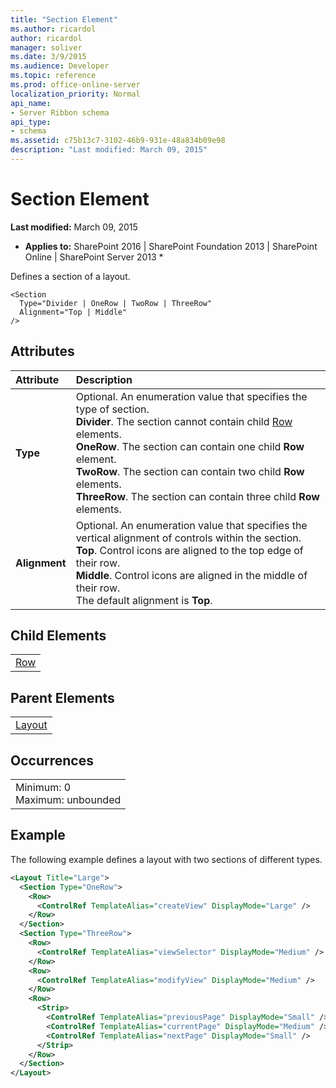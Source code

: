 ```yaml
---
title: "Section Element"
ms.author: ricardol
author: ricardol
manager: soliver
ms.date: 3/9/2015
ms.audience: Developer
ms.topic: reference
ms.prod: office-online-server
localization_priority: Normal
api_name:
- Server Ribbon schema
api_type:
- schema
ms.assetid: c75b13c7-3102-46b9-931e-48a834b09e98
description: "Last modified: March 09, 2015"
---
```


# Section Element

 **Last modified:** March 09, 2015 
  
 * **Applies to:** SharePoint 2016 | SharePoint Foundation 2013 | SharePoint Online | SharePoint Server 2013 * 
  
Defines a section of a layout.
  
```
<Section
  Type="Divider | OneRow | TwoRow | ThreeRow"
  Alignment="Top | Middle"
/>
```

## Attributes

|**Attribute**|**Description**|
|:-----|:-----|
|**Type** <br/> | Optional. An enumeration value that specifies the type of section.  <br/> **Divider**. The section cannot contain child [Row](row-element.md) elements.  <br/> **OneRow**. The section can contain one child **Row** element.  <br/> **TwoRow**. The section can contain two child **Row** elements.  <br/> **ThreeRow**. The section can contain three child **Row** elements.  <br/> |
|**Alignment** <br/> | Optional. An enumeration value that specifies the vertical alignment of controls within the section.  <br/> **Top**. Control icons are aligned to the top edge of their row.  <br/> **Middle**. Control icons are aligned in the middle of their row.  <br/>  The default alignment is **Top**.  <br/> |
   
## Child Elements

||
|:-----|
|[Row](row-element.md)|
   
## Parent Elements

||
|:-----|
|[Layout](layout-element.md)|
   
## Occurrences

||
|:-----|
|Minimum: 0  <br/> Maximum: unbounded  <br/> |
   
## Example

The following example defines a layout with two sections of different types.
  
```XML
<Layout Title="Large">
  <Section Type="OneRow">
    <Row>
      <ControlRef TemplateAlias="createView" DisplayMode="Large" />
    </Row>
  </Section>
  <Section Type="ThreeRow">
    <Row>
      <ControlRef TemplateAlias="viewSelector" DisplayMode="Medium" />
    </Row>
    <Row>
      <ControlRef TemplateAlias="modifyView" DisplayMode="Medium" />
    </Row>
    <Row>
      <Strip>
        <ControlRef TemplateAlias="previousPage" DisplayMode="Small" />
        <ControlRef TemplateAlias="currentPage" DisplayMode="Medium" />
        <ControlRef TemplateAlias="nextPage" DisplayMode="Small" />
      </Strip>
    </Row>
  </Section>
</Layout>
```


